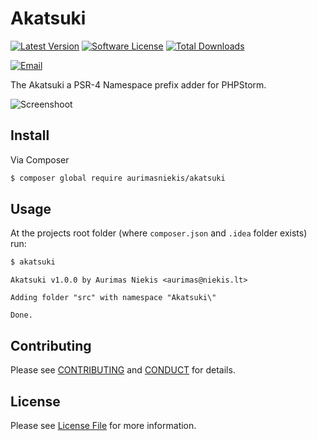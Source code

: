 # Akatsuki

[![Latest Version](https://img.shields.io/github/release/aurimasniekis/akatsuki.svg?style=flat-square)](https://github.com/aurimasniekis/akatsuki/releases)
[![Software License](https://img.shields.io/badge/license-MIT-brightgreen.svg?style=flat-square)](LICENSE)
[![Total Downloads](https://img.shields.io/packagist/dt/aurimasniekis/akatsuki.svg?style=flat-square)](https://packagist.org/packages/aurimasniekis/akatsuki)

[![Email](https://img.shields.io/badge/email-aurimas@niekis.lt-blue.svg?style=flat-square)](mailto:aurimas@niekis.lt)

The Akatsuki a PSR-4 Namespace prefix adder for PHPStorm.

![Screenshoot](http://i.imgur.com/CSpGgMh.gif)

## Install

Via Composer

```bash
$ composer global require aurimasniekis/akatsuki
```

## Usage

At the projects root folder (where `composer.json` and `.idea` folder exists) run:

```bash
$ akatsuki
```

```
Akatsuki v1.0.0 by Aurimas Niekis <aurimas@niekis.lt>

Adding folder "src" with namespace "Akatsuki\"

Done.
```

## Contributing

Please see [CONTRIBUTING](CONTRIBUTING.md) and [CONDUCT](CONDUCT.md) for details.


## License

Please see [License File](LICENSE) for more information.
